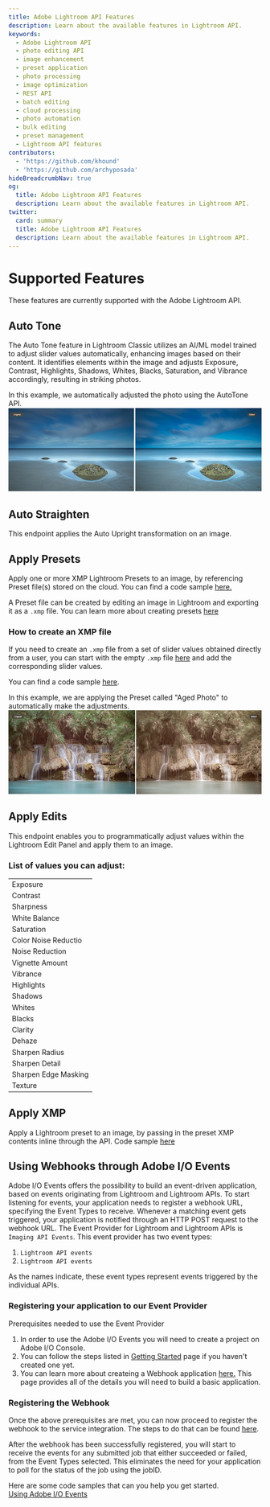 ```yaml
---
title: Adobe Lightroom API Features
description: Learn about the available features in Lightroom API.
keywords:
  - Adobe Lightroom API
  - photo editing API
  - image enhancement
  - preset application
  - photo processing
  - image optimization
  - REST API
  - batch editing
  - cloud processing
  - photo automation
  - bulk editing
  - preset management
  - Lightroom API features
contributors:
  - 'https://github.com/khound'
  - 'https://github.com/archyposada'
hideBreadcrumbNav: true
og:
  title: Adobe Lightroom API Features
  description: Learn about the available features in Lightroom API.
twitter:
  card: summary
  title: Adobe Lightroom API Features
  description: Learn about the available features in Lightroom API.
---
```


# Supported Features

These features are currently supported with the Adobe Lightroom API.

## Auto Tone

The Auto Tone feature in Lightroom Classic utilizes an AI/ML model trained to adjust slider values automatically, enhancing images based on their content. It identifies elements within the image and adjusts Exposure, Contrast, Highlights, Shadows, Whites, Blacks, Saturation, and Vibrance accordingly, resulting in striking photos.

In this example, we automatically adjusted the photo using the AutoTone API.
![alt image](./autotone_example.png?raw=true "Original Image")

## Auto Straighten

This endpoint applies the Auto Upright transformation on an image.

## Apply Presets

Apply one or more XMP Lightroom Presets to an image, by referencing Preset file(s) stored on the cloud. You can find a code sample [here.](../code-sample/index.md#apply-presets-to-an-image)

A Preset file can be created by editing an image in Lightroom and exporting it as a `.xmp` file. You can learn more about creating presets [here](https://creativecloud.adobe.com/en-LU/learn/lightroom-cc/web/create-your-own-presets)

### How to create an XMP file

If you need to create an `.xmp` file from a set of slider values obtained directly from a user, you can start with the empty `.xmp` file [here](https://github.com/AdobeDocs/cis-photoshop-api-docs/blob/main/sample-code/lr-sample-app/crs.xml) and add the corresponding slider values.

You can find a code sample [here](../code-sample/index.md#apply-edits-to-an-image).

In this example, we are applying the Preset called "Aged Photo" to automatically make the adjustments.
![alt image](./preset_example.png?raw=true "Original Image")

## Apply Edits

This endpoint enables you to programmatically adjust values within the Lightroom Edit Panel and apply them to an image.

### List of values you can adjust:

|                                   |
|---------------------------------- |
| Exposure                          |
| Contrast                          |
| Sharpness                         |
| White Balance                     |
| Saturation                        |
| Color Noise Reductio              |
| Noise Reduction                   |
| Vignette Amount                   |
| Vibrance                          |
| Highlights                        |
| Shadows                           |
| Whites                            |
| Blacks                            |
| Clarity                           |
| Dehaze                            |
| Sharpen Radius                    |
| Sharpen Detail                    |
| Sharpen Edge Masking              |
| Texture                           |

## Apply XMP

Apply a Lightroom preset to an image, by passing in the preset XMP contents inline through the API. Code sample [here](../code-sample/index.md#apply-xmp-to-an-image)

## Using Webhooks through Adobe I/O Events

Adobe I/O Events offers the possibility to build an event-driven application, based on events originating from Lightroom and Lightroom APIs. To start listening for events, your application needs to register a webhook URL, specifying the Event Types to receive. Whenever a matching event gets triggered, your application is notified through an HTTP POST request to the webhook URL.
The Event Provider for Lightroom and Lightroom APIs is `Imaging API Events`.
This event provider has two event types:

1. `Lightroom API events`
2. `Lightroom API events`

As the names indicate, these event types represent events triggered by the individual APIs.

### Registering your application to our Event Provider

Prerequisites needed to use the Event Provider

1. In order to use the Adobe I/O Events you will need to create a project on Adobe I/O Console.
2. You can follow the steps listed in [Getting Started](../../guides/get-started.md) page if you haven't created one yet.
3. You can learn more about createing a Webhook application [here.](https://www.adobe.io/apis/experienceplatform/events/docs.html#!adobedocs/adobeio-events/master/intro/webhooks_intro.md) This page provides all of the details you will need to build a basic application.

### Registering the Webhook

Once the above prerequisites are met, you can now proceed to register the webhook to the service integration. The steps to do that can be found [here](https://developer.adobe.com/events/docs/guides/#getting-started).

After the webhook has been successfully registered, you will start to receive the events for any submitted job that either succeeded or failed, from the Event Types selected. This eliminates the need for your application to poll for the status of the job using the jobID.

Here are some code samples that can you help you get started.  
[Using Adobe I/O Events](../code-sample/index.md#triggering-an-event-from-the-apis)
